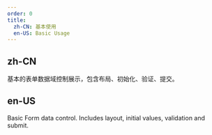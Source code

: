 ```yaml
---
order: 0
title:
  zh-CN: 基本使用
  en-US: Basic Usage
---
```


## zh-CN

基本的表单数据域控制展示，包含布局、初始化、验证、提交。

## en-US

Basic Form data control. Includes layout, initial values, validation and submit.